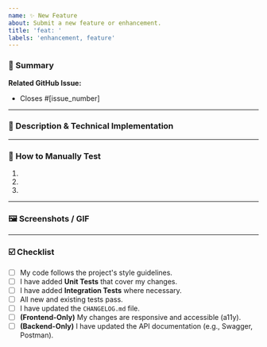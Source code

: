 ```yaml
---
name: ✨ New Feature
about: Submit a new feature or enhancement.
title: 'feat: '
labels: 'enhancement, feature'
---
```


### 🎯 Summary
**Related GitHub Issue:**
- Closes #[issue_number]

---

### 📝 Description & Technical Implementation
---

### 🧪 How to Manually Test
1.  
2.  
3.  

---

### 🖼️ Screenshots / GIF
---

### ☑️ Checklist
- [ ] My code follows the project's style guidelines.
- [ ] I have added **Unit Tests** that cover my changes.
- [ ] I have added **Integration Tests** where necessary.
- [ ] All new and existing tests pass.
- [ ] I have updated the `CHANGELOG.md` file.
- [ ] **(Frontend-Only)** My changes are responsive and accessible (a11y).
- [ ] **(Backend-Only)** I have updated the API documentation (e.g., Swagger, Postman).
